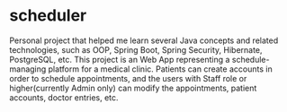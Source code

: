 # scheduler
Personal project that helped me learn several Java concepts and related technologies, such as OOP, Spring Boot, Spring Security, Hibernate, PostgreSQL, etc.
This project is an Web App representing a schedule-managing platform for a medical clinic. 
Patients can create accounts in order to schedule appointments, and the users with Staff role or higher(currently Admin only) can modify the appointments, patient accounts, doctor entries, etc.
